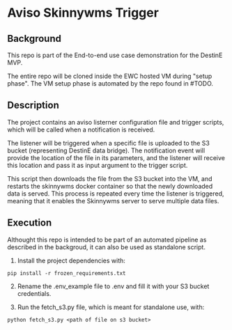 # Aviso Skinnywms Trigger


## Background
This repo is part of the End-to-end use case demonstration for the DestinE MVP.

The entire repo will be cloned inside the EWC hosted VM during "setup phase". The VM setup phase is automated by the repo found in #TODO.


## Description
The project contains an aviso listerner configuration file and trigger scripts, which will be called when a notification is received.

The listener will be triggered when a specific file is uploaded to the S3 bucket (representing DestinE data bridge). The notification event will provide the location of the file in its parameters, and the listener will receive this location and pass it as input argument to the trigger script.

This script then downloads the file from the S3 bucket into the VM, and restarts the skinnywms docker container so that the newly downloaded data is served. This process is repeated every time the listener is triggered, meaning that it enables the Skinnywms server to serve multiple data files.


## Execution
Althought this repo is intended to be part of an automated pipeline as described in the backgroud, it can also be used as standalone script.

1. Install the project dependencies with:

```
pip install -r frozen_requirements.txt
```

2. Rename the .env_example file to .env and fill it with your S3 bucket credentials.

3. Run the fetch_s3.py file, which is meant for standalone use, with:

```
python fetch_s3.py <path of file on s3 bucket>
```

 


